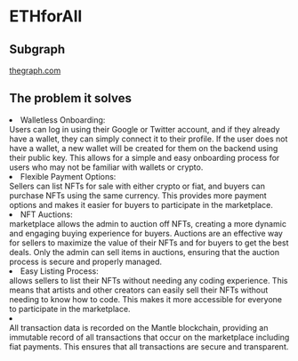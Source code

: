 # ETHforAll



## Subgraph

<a href="https://thegraph.com/hosted-service/subgraph/pradeepvarma22/custodian-code">thegraph.com</a>


## The problem it solves
<li>Walletless Onboarding:</li>
Users can log in using their Google or Twitter account, and if they already have a wallet, they can simply connect it to their profile. If the user does not have a wallet, a new wallet will be created for them on the backend using their public key. This allows for a simple and easy onboarding process for users who may not be familiar with wallets or crypto.
<li>Flexible Payment Options:</li>
Sellers can list NFTs for sale with either crypto or fiat, and buyers can purchase NFTs using the same currency. This provides more payment options and makes it easier for buyers to participate in the marketplace.
<li>NFT Auctions:</li>
marketplace allows the admin to auction off NFTs, creating a more dynamic and engaging buying experience for buyers. Auctions are an effective way for sellers to maximize the value of their NFTs and for buyers to get the best deals. Only the admin can sell items in auctions, ensuring that the auction process is secure and properly managed.
<li>Easy Listing Process:</li>
allows sellers to list their NFTs without needing any coding experience. This means that artists and other creators can easily sell their NFTs without needing to know how to code. This makes it more accessible for everyone to participate in the marketplace.
<li></li>
All transaction data is recorded on the Mantle blockchain, providing an immutable record of all transactions that occur on the marketplace including fiat payments. This ensures that all transactions are secure and transparent.

## 